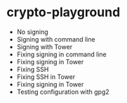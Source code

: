 # crypto-playground

- No signing
- Signing with command line
- Signing with Tower
- Fixing signing in command line
- Fixing signing in Tower
- Fixing SSH
- Fixing SSH in Tower
- Fixing signing in Tower
- Testing configuration with gpg2
